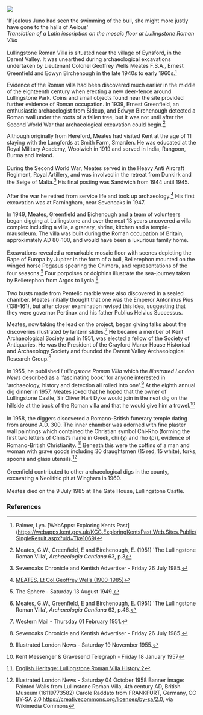 <a href="https://juncture-digital.org"><img src="https://juncture-digital.org/images/ve-button.png"></a>
<param ve-config 
       title="Lullingstone Roman Villa"
       author="Nadia Balbontin"     banner="https://upload.wikimedia.org/wikipedia/commons/d/d6/Painted_Walls_from_Lullinstone_Roman_Villa%2C_4th_century_AD%2C_British_Museum_%2816119773582%29.jpg" 
       layout="vertical">

<param ve-entity eid="Q1877197"> <!-- Eynsford -->
<param ve-entity eid="Q939838"> <!--Sevenoaks-->
<param ve-entity eid="Q5222546"> <!--Darent Valley-->
<param ve-entity eid="Q2706208"> <!--Farningham-->
<param ve-entity eid="Q26163"> <!--Sandwich-->
<param ve-entity eid="Q146676"> <!--Crayford-->
<param ve-entity eid="Q2632094"> <!--Wingham-->

'If jealous Juno had seen the swimming of the bull, she might more justly have gone to the halls of Aelous'   
_Translation of a Latin inscription on the mosaic floor at Lullingstone Roman Villa_
<br><br>
Lullingstone Roman Villa is situated near the village of Eynsford, in the Darent Valley. It was unearthed during archaeological excavations
undertaken by Lieutenant Colonel Geoffrey Wells Meates F.S.A., Ernest Greenfield and Edwyn Birchenough in the late 1940s to early 1960s.[^ref1] 
<param ve-image url="https://upload.wikimedia.org/wikipedia/commons/b/b6/Lullingstone_Roman_Villa%2C_Britannia_%28UK%29_%288412819657%29.jpg" label="Lullingstone Roman Villa" attribution="Carole Raddato from FRANKFURT, Germany, via Wikimedia Commons" license="CC BY-SA 2.0"> 

Evidence of the Roman villa had been discovered much earlier in the middle of the eighteenth century when erecting a new deer-fence around Lullingstone Park. Coins and small objects found near the site provided further evidence of Roman occupation. In 1939, Ernest Greenfield, an enthusiastic archaeologist from Sidcup, and Edwyn Birchenough detected a Roman wall under the roots of a fallen tree, but it was not until after the Second World War that archaeological excavation could begin.[^ref2]
<param ve-image url="https://upload.wikimedia.org/wikipedia/commons/b/ba/Samuel_Palmer_-_Ancient_Trees%2C_Lullingstone_Park_-_Google_Art_Project.jpg" label="Ancient Trees, Lullingstone Park, 1828" attribution="Samuel Palmer, Public domain, via Wikimedia Commons">

Although originally from Hereford, Meates had visited Kent at the age of 11 staying with the Langfords at Smith Farm, Smarden. He was educated at the Royal Military Academy, Woolwich in 1919 and served in India, Rangoon, Burma and Ireland. 
<br><br>
During the Second World War, Meates served in the Heavy Anti Aircraft Regiment, Royal Artillery, and was involved in the retreat from Dunkirk and the Seige of Malta.[^ref3] His final posting was Sandwich from 1944 until 1945. 
<br><br>
After the war he retired from service life and took up archaeology.[^ref4] His first excavation was at Farningham, near Sevenoaks in 1947. 
<param ve-image url="https://upload.wikimedia.org/wikipedia/commons/2/25/The_cattle_screen_at_Farningham%2C_Kent_-_geograph.org.uk_-_2278555.jpg" label="The Cattle Screen at Farningham, Kent" attribution="Roger  Kidd, via Wikimedia Commons" license="CC BY-SA 2.0">

In 1949, Meates, Greenfield and Bichenough and a team of volunteers began digging at Lullingstone and over the next 13 years uncovered a villa complex including a villa, a granary, shrine, kitchen and a temple-mausoleum. The villa was built during the Roman occupation of Britain, approximately AD 80-100, and would have been a luxurious family home. 
<br><br>
Excavations revealed a remarkable mosaic floor with scenes depicting the Rape of Europa by Jupiter in the form of a bull, Bellerephon mounted on the winged horse Pegasus spearing the Chimera, and representations of the four seasons.[^ref5] Four porpoises or dolphins illustrate the sea-journey taken by Bellerephon from Argos to Lycia.[^ref6] 
<br><br>
Two busts made from Pentelic marble were also discovered in a sealed chamber. Meates initially thought that one was the Emperor Antoninus Pius (138-161), but after closer examination revised this idea, suggesting that they were governor Pertinax and his father Publius Helvius Successus.
<param ve-image url="https://upload.wikimedia.org/wikipedia/commons/d/d0/P1010153.JPG" label="Roman marble bust, found in the Roman Villa at Lullingstione, now British Museum " attribution="Udimu, British Museum, via Wikimedia Commons" license="CC BY 3.0">

Meates, now taking the lead on the project, began giving talks about the discoveries illustrated by lantern slides.[^ref7] He became a member of Kent Archaeological Society and in 1951, was elected a fellow of the Society of Antiquaries. He was the President of the Crayford Manor House Historical and Archaeology Society and founded the Darent Valley Archaeological Research Group.[^ref8] 
<br><br>
In 1955, he published _Lullingstone Roman Villa_ which the _Illustrated London News_ described as a 'fascinating book' for anyone interested in 'archaeology, history and detection all rolled into one'.[^ref9]  At the eighth annual dig dinner in 1957, Meates joked that he hoped that the owner of Lullingstone Castle, Sir Oliver Hart Dyke would join in the next dig on the hillside at the back of the Roman villa and that he would give him a trowel.[^ref10] 
<br><br>
In 1958, the diggers discovered a Romano-British funerary temple dating from around A.D. 300. The inner chamber was adorned with fine plaster wall paintings which contained the Christian symbol Chi-Rho (forming the first two letters of Christ’s name in Greek, chi (χ) and rho (ρ)), evidence of Romano-British Christianity. [^ref11] Beneath this were the coffins of a man and woman with grave goods including 30 draughtsmen (15 red, 15 white), forks, spoons and glass utensils.[^ref12] 
<br><br>
Greenfield contributed to other archaeological digs in the county, excavating a Neolithic pit at Wingham in 1960. 
<br><br>
Meates died on the 9 July 1985 at The Gate House, Lullingstone Castle.
<param ve-image url="https://upload.wikimedia.org/wikipedia/commons/b/b8/Lullingstone_paintings2.jpg"
       label="Modern restoration of the fresco containing the Christian symbol of the Chi Rho from the Roman Villa at Lullingstone, now at the British Museum, London" 
       license="CC BY-SA 3.0" 
       attribution="I, Udimu, via Wikimedia Commons">
<param ve-map center="Q6644861" zoom="11" prefer-geojson>

### References
[^ref1]: Palmer, Lyn. [WebApps: Exploring Kents Past] (https://webapps.kent.gov.uk/KCC.ExploringKentsPast.Web.Sites.Public/SingleResult.aspx?uid=Tke1069)  
[^ref2]: Meates, G.W., Greenfield, E and Birchenough, E. (1951) 'The Lullingstone Roman Villa', _Archaeologia Cantiana_ 63, p.3
[^ref3]: Sevenoaks Chronicle and Kentish Advertiser - Friday 26 July 1985.   
[^ref4]: [MEATES, Lt Col Geoffrey Wells (1900-1985)](https://kingscollections.org/catalogues/lhcma/collection/m/me15-001?searchterms=meates)  
[^ref5]: The Sphere - Saturday 13 August 1949.   
[^ref6]: Meates, G.W., Greenfield, E and Birchenough, E. (1951) 'The Lullingstone Roman Villa', _Archaeologia Cantiana_ 63, p.46.
[^ref7]: Western Mail - Thursday 01 February 1951.   
[^ref8]: Sevenoaks Chronicle and Kentish Advertiser - Friday 26 July 1985.   
[^ref9]: Illustrated London News - Saturday 19 November 1955.  
[^ref10]: Kent Messenger & Gravesend Telegraph - Friday 18 January 1957
[^ref11]: [English Heritage: Lullingstone Roman Villa History 2](https://www.english-heritage.org.uk/visit/places/lullingstone-roman-villa/history/)  
[^ref12]: Illustrated London News - Saturday 04 October 1958
Banner image: Painted Walls from Lullinstone Roman Villa, 4th century AD, British Museum (16119773582) Carole Raddato from FRANKFURT, Germany, CC BY-SA 2.0 <https://creativecommons.org/licenses/by-sa/2.0>, via Wikimedia Commons
